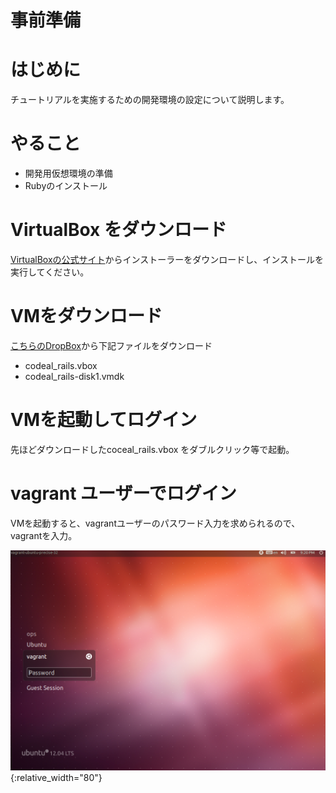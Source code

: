 # 事前準備

# はじめに

チュートリアルを実施するための開発環境の設定について説明します。

# やること

* 開発用仮想環境の準備
* Rubyのインストール

# VirtualBox をダウンロード

[VirtualBoxの公式サイト](https://www.virtualbox.org/)からインストーラーをダウンロードし、インストールを実行してください。

# VMをダウンロード

[こちらのDropBox](https://www.dropbox.com/sh/j7n1ha8lvqmfuua/AACnryVkJEojKJ7Ue7M3YH-ia)から下記ファイルをダウンロード

* codeal_rails.vbox
* codeal_rails-disk1.vmdk

# VMを起動してログイン

先ほどダウンロードしたcoceal_rails.vbox をダブルクリック等で起動。

# vagrant ユーザーでログイン

VMを起動すると、vagrantユーザーのパスワード入力を求められるので、vagrantを入力。

![VMlogin](./images/codeal_rails_vm_login.png){:relative_width="80"}

# 
